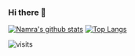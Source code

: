 ### Hi there 👋

<!--
**NamraOnPC/NamraOnPC** is a ✨ _special_ ✨ repository because its `README.md` (this file) appears on your GitHub profile.

Here are some ideas to get you started:

- 🔭 I’m currently working on ...
- 🌱 I’m currently learning ...
- 👯 I’m looking to collaborate on ...
- 🤔 I’m looking for help with ...
- 💬 Ask me about ...
- 📫 How to reach me: ...
- 😄 Pronouns: ...
- ⚡ Fun fact: ...
-->

[![Namra's github stats](https://github-readme-stats.vercel.app/api?username=NamraOnPC)](https://github.com/NamraOnPC)
[![Top Langs](https://github-readme-stats.vercel.app/api/top-langs/?username=NamraOnPC)](https://github.com/NamraOnPC)

![visits](https://visitor-badge.laobi.icu/badge?page_id=NamraOnPC.visitor-badge)
